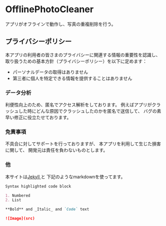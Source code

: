 # OfflinePhotoCleaner
アプリがオフラインで動作し、写真の重複削除を行う。

## プライバシーポリシー

本アプリの利用者の皆さまのプライバシーに関連する情報の重要性を認識し、
取り扱うための基本方針（プライバシーポリシー）を以下に定めます：

- パーソナルデータの取得はありません
- 第三者に個人を特定できる情報を提供することはありません

### データ分析
利便性向上のため、匿名でアクセス解析をしております。
例えばアプリがクラッシュした時にどんな原因でクラッシュしたのかを匿名で送信して、
バグの素早い修正に役立たせております。

### 免責事項
不具合に対してサポートを行っておりますが、
本アプリを利用して生じた損害に関して、
開発元は責任を負わないものとします。

### 他
本サイトは[Jekyll ](https://jekyllrb.com/)と
下記のようなmarkdownを使ってます。
```markdown
Syntax highlighted code block

1. Numbered
2. List

**Bold** and _Italic_ and `Code` text

![Image](src)
```
